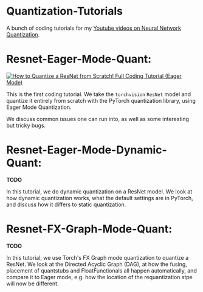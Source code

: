 # Quantization-Tutorials
A bunch of coding tutorials for my [Youtube videos on Neural Network Quantization](https://www.youtube.com/@NeuralNetworkQuantization).

# Resnet-Eager-Mode-Quant:

[![How to Quantize a ResNet from Scratch! Full Coding Tutorial (Eager Mode)](https://ytcards.demolab.com/?id=GOalKAvjZQY&title=How+to+Quantize+a+ResNet+from+Scratch!+Full+Coding+Tutorial+(Eager+Mode)&lang=en&timestamp=1706473016&background_color=%230d1117&title_color=%23ffffff&stats_color=%23dedede&max_title_lines=1&width=250&border_radius=5 "How to Quantize a ResNet from Scratch! Full Coding Tutorial (Eager Mode)")](https://www.youtube.com/watch?v=GOalKAvjZQY)

This is the first coding tutorial. We take the `torchvision` `ResNet` model and quantize it entirely from scratch with the PyTorch quantization library, using Eager Mode Quantization.

We discuss common issues one can run into, as well as some interesting but tricky bugs.

# Resnet-Eager-Mode-Dynamic-Quant:

**TODO**

In this tutorial, we do dynamic quantization on a ResNet model. We look at how dynamic quantization works, what the default settings are in PyTorch, and discuss how it differs to static quantization.

# Resnet-FX-Graph-Mode-Quant:

**TODO** 

In this tutorial, we use Torch's FX Graph mode quantization to quantize a ResNet. We look at the Directed Acyclic Graph (DAG), at how the fusing, placement of quantstubs and FloatFunctionals all happen automatically, and compare it to Eager mode, e.g. how the location of the requantization stpe will now be different.
